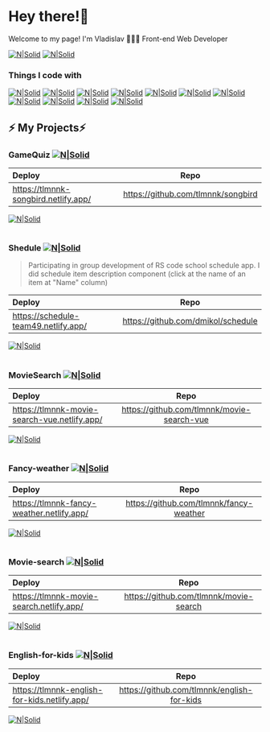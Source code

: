 # Hey there!🤗

Welcome to my page!
I'm Vladislav 👨🏻‍💻 Front-end Web Developer

[![N|Solid](https://img.shields.io/badge/-tolomanenko.v.a@gmail.com-c14438?style=flat&logo=Gmail&logoColor=white)](mailto:tolomanenko.v.a@gmail.com)
[![N|Solid](https://img.shields.io/badge/-@nextstopmars-0088CC?style=flat&logo=Telegram&logoColor=white)](https://t.me/nextstopmars)


### Things I code with

[![N|Solid](https://img.shields.io/badge/-React-45b8d8?style=flat-square&logo=react&logoColor=white)](#) [![N|Solid](https://img.shields.io/badge/-Vue.js-42B883?style=flat-square&logo=Vue.js&logoColor=white)](#) [![N|Solid](https://img.shields.io/badge/-Webpack-8DD6F9?style=flat-square&logo=webpack&logoColor=white)](#) [![N|Solid](https://img.shields.io/badge/-ESLint-4B32C3?style=flat-square&logo=ESLint&logoColor=white)]() [![N|Solid](https://img.shields.io/badge/-TypeScript-007ACC?style=flat-square&logo=typescript&logoColor=white)](#) [![N|Solid](https://img.shields.io/badge/-Redux-764ABC?style=flat-square&logo=redux&logoColor=white)](#) [![N|Solid](https://img.shields.io/badge/-Sass-CC6699?style=flat-square&logo=sass&logoColor=white)](#) [![N|Solid](https://img.shields.io/badge/-Git-F05032?style=flat-square&logo=git&logoColor=white)](#) [![N|Solid](https://img.shields.io/badge/-NPM-CB3837?style=flat-square&logo=npm&logoColor=white)](#) [![N|Solid](https://img.shields.io/badge/-MongoDB-13aa52?style=flat-square&logo=mongodb&logoColor=white)](#) [![N|Solid](https://img.shields.io/badge/-Nodejs-43853d?style=flat-square&logo=Node.js&logoColor=white)](#)


## ⚡️ My Projects⚡️

### GameQuiz  [![N|Solid](https://img.shields.io/badge/react%20-%2300D9FF.svg?&style=for-the-badge&logo=react&logoColor=white)](#)

| Deploy  | Repo  |
| :---------- |:-------------:|
| https://tlmnnk-songbird.netlify.app/    | https://github.com/tlmnnk/songbird |

[![N|Solid](https://github.com/tlmnnk/tlmnnk/blob/main/images/gamesongquiz.png)](https://tlmnnk-songbird.netlify.app)
#
### Shedule  [![N|Solid](https://img.shields.io/badge/react%20-%2300D9FF.svg?&style=for-the-badge&logo=react&logoColor=white)](#)
> Participating in group development of RS code school schedule app. I did schedule item description component (click at the name of an item at "Name" column)

| Deploy  | Repo  |
| :---------- |:-------------:|
| https://schedule-team49.netlify.app/    | https://github.com/dmikol/schedule |

[![N|Solid](https://github.com/tlmnnk/tlmnnk/blob/main/images/scheduleapp.png)](https://schedule-team49.netlify.app/ )
#
### MovieSearch  [![N|Solid](https://img.shields.io/badge/-Vue.js-42B883?style=flat-square&logo=Vue.js&logoColor=white)](#)

| Deploy  | Repo  |
| :---------- |:-------------:|
| https://tlmnnk-movie-search-vue.netlify.app/    | https://github.com/tlmnnk/movie-search-vue |

[![N|Solid](https://github.com/tlmnnk/tlmnnk/blob/main/images/imdb-top-vue.png)](https://tlmnnk-movie-search-vue.netlify.app)
#
### Fancy-weather  [![N|Solid](https://img.shields.io/badge/-JavaScript-black?style=plastic&logo=javascript)](#)

| Deploy  | Repo  |
| :---------- |:-------------:|
| https://tlmnnk-fancy-weather.netlify.app/    | https://github.com/tlmnnk/fancy-weather |

[![N|Solid](https://github.com/tlmnnk/tlmnnk/blob/main/images/fancy-weather.png)](https://tlmnnk-fancy-weather.netlify.app/)
#
### Movie-search  [![N|Solid](https://img.shields.io/badge/-JavaScript-black?style=plastic&logo=javascript)](#)

| Deploy  | Repo  |
| :---------- |:-------------:|
| https://tlmnnk-movie-search.netlify.app/    | https://github.com/tlmnnk/movie-search |

[![N|Solid](https://github.com/tlmnnk/tlmnnk/blob/main/images/movie-search-js.png)](https://tlmnnk-movie-search.netlify.app/)
#
### English-for-kids [![N|Solid](https://img.shields.io/badge/-JavaScript-black?style=plastic&logo=javascript)](#)

| Deploy  | Repo  |
| :---------- |:-------------:|
| https://tlmnnk-english-for-kids.netlify.app/ | https://github.com/tlmnnk/english-for-kids |

[![N|Solid](https://github.com/tlmnnk/tlmnnk/blob/main/images/movie-search-js.png)](https://tlmnnk-english-for-kids.netlify.app/)